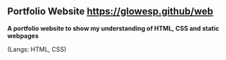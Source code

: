 ## Portfolio Website https://glowesp.github/web

**A portfolio website to show my understanding of HTML, CSS and static webpages**

(Langs: HTML, CSS)
